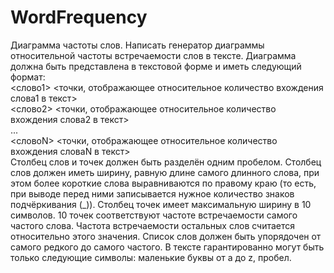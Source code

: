 # WordFrequency
Диаграмма частоты слов. 
Написать генератор диаграммы относительной частоты встречаемости слов в тексте.
Диаграмма должна быть представлена в текстовой форме и иметь следующий формат:<br/>
<слово1> <точки, отображающее относительное количество вхождения слова1 в текст><br/>
<слово2> <точки, отображающее относительное количество вхождения слова2 в текст><br/>
...<br/>
<словоN> <точки, отображающее относительное количество вхождения словаN в текст><br/>
Столбец слов и точек должен быть разделён одним пробелом.
Столбец слов должен иметь ширину, равную длине самого длинного слова, при этом более
короткие слова выравниваются по правому краю (то есть, при выводе перед ними записывается
нужное количество знаков подчёркивания (_)).
Столбец точек имеет максимальную ширину в 10 символов. 10 точек соответствуют частоте
встречаемости самого частого слова. Частота встречаемости остальных слов считается
относительно этого значения.
Список слов должен быть упорядочен от самого редкого до самого частого.
В тексте гарантированно могут быть только следующие символы: маленькие буквы от a до z,
пробел.
